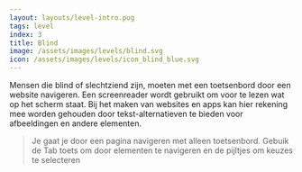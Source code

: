 ```yaml
---
layout: layouts/level-intro.pug
tags: level
index: 3
title: Blind
image: /assets/images/levels/blind.svg
icon: /assets/images/levels/icon_blind_blue.svg
---
```


Mensen die blind of slechtziend zijn, moeten met een toetsenbord door een website navigeren. Een screenreader wordt gebruikt om voor te lezen wat op het scherm staat. Bij het maken van websites en apps kan hier rekening mee worden gehouden door tekst-alternatieven te bieden voor afbeeldingen en andere elementen.

> Je gaat je door een pagina navigeren met alleen toetsenbord.
> Gebuik de Tab toets om door elementen te navigeren en de pijltjes om keuzes te selecteren